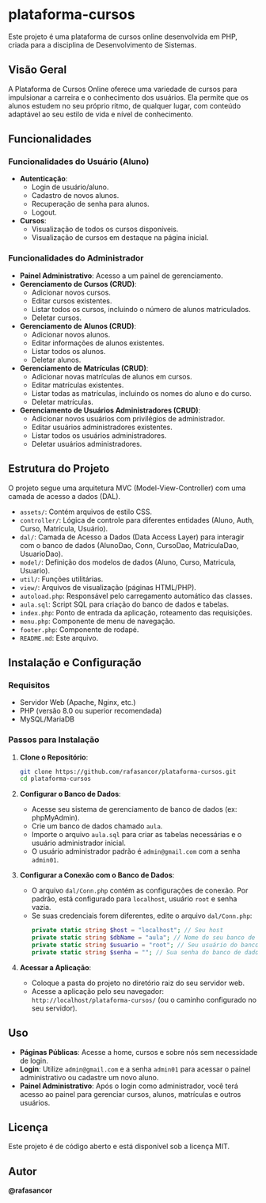 # plataforma-cursos

Este projeto é uma plataforma de cursos online desenvolvida em PHP, criada para a disciplina de Desenvolvimento de Sistemas.

## Visão Geral

A Plataforma de Cursos Online oferece uma variedade de cursos para impulsionar a carreira e o conhecimento dos usuários. Ela permite que os alunos estudem no seu próprio ritmo, de qualquer lugar, com conteúdo adaptável ao seu estilo de vida e nível de conhecimento.

## Funcionalidades

### Funcionalidades do Usuário (Aluno)

* **Autenticação**:
    * Login de usuário/aluno.
    * Cadastro de novos alunos.
    * Recuperação de senha para alunos.
    * Logout.
* **Cursos**:
    * Visualização de todos os cursos disponíveis.
    * Visualização de cursos em destaque na página inicial.

### Funcionalidades do Administrador

* **Painel Administrativo**: Acesso a um painel de gerenciamento.
* **Gerenciamento de Cursos (CRUD)**:
    * Adicionar novos cursos.
    * Editar cursos existentes.
    * Listar todos os cursos, incluindo o número de alunos matriculados.
    * Deletar cursos.
* **Gerenciamento de Alunos (CRUD)**:
    * Adicionar novos alunos.
    * Editar informações de alunos existentes.
    * Listar todos os alunos.
    * Deletar alunos.
* **Gerenciamento de Matrículas (CRUD)**:
    * Adicionar novas matrículas de alunos em cursos.
    * Editar matrículas existentes.
    * Listar todas as matrículas, incluindo os nomes do aluno e do curso.
    * Deletar matrículas.
* **Gerenciamento de Usuários Administradores (CRUD)**:
    * Adicionar novos usuários com privilégios de administrador.
    * Editar usuários administradores existentes.
    * Listar todos os usuários administradores.
    * Deletar usuários administradores.

## Estrutura do Projeto

O projeto segue uma arquitetura MVC (Model-View-Controller) com uma camada de acesso a dados (DAL).

* `assets/`: Contém arquivos de estilo CSS.
* `controller/`: Lógica de controle para diferentes entidades (Aluno, Auth, Curso, Matrícula, Usuário).
* `dal/`: Camada de Acesso a Dados (Data Access Layer) para interagir com o banco de dados (AlunoDao, Conn, CursoDao, MatriculaDao, UsuarioDao).
* `model/`: Definição dos modelos de dados (Aluno, Curso, Matricula, Usuario).
* `util/`: Funções utilitárias.
* `view/`: Arquivos de visualização (páginas HTML/PHP).
* `autoload.php`: Responsável pelo carregamento automático das classes.
* `aula.sql`: Script SQL para criação do banco de dados e tabelas.
* `index.php`: Ponto de entrada da aplicação, roteamento das requisições.
* `menu.php`: Componente de menu de navegação.
* `footer.php`: Componente de rodapé.
* `README.md`: Este arquivo.

## Instalação e Configuração

### Requisitos

* Servidor Web (Apache, Nginx, etc.)
* PHP (versão 8.0 ou superior recomendada)
* MySQL/MariaDB

### Passos para Instalação

1.  **Clone o Repositório**:
    ```bash
    git clone https://github.com/rafasancor/plataforma-cursos.git
    cd plataforma-cursos
    ```

2.  **Configurar o Banco de Dados**:
    * Acesse seu sistema de gerenciamento de banco de dados (ex: phpMyAdmin).
    * Crie um banco de dados chamado `aula`.
    * Importe o arquivo `aula.sql` para criar as tabelas necessárias e o usuário administrador inicial.
    * O usuário administrador padrão é `admin@gmail.com` com a senha `admin01`.

3.  **Configurar a Conexão com o Banco de Dados**:
    * O arquivo `dal/Conn.php` contém as configurações de conexão. Por padrão, está configurado para `localhost`, usuário `root` e senha vazia.
    * Se suas credenciais forem diferentes, edite o arquivo `dal/Conn.php`:
        ```php
        private static string $host = "localhost"; // Seu host
        private static string $dbName = "aula"; // Nome do seu banco de dados
        private static string $usuario = "root"; // Seu usuário do banco de dados
        private static string $senha = ""; // Sua senha do banco de dados
        ```

4.  **Acessar a Aplicação**:
    * Coloque a pasta do projeto no diretório raiz do seu servidor web.
    * Acesse a aplicação pelo seu navegador: `http://localhost/plataforma-cursos/` (ou o caminho configurado no seu servidor).

## Uso

* **Páginas Públicas**: Acesse a home, cursos e sobre nós sem necessidade de login.
* **Login**: Utilize `admin@gmail.com` e a senha `admin01` para acessar o painel administrativo ou cadastre um novo aluno.
* **Painel Administrativo**: Após o login como administrador, você terá acesso ao painel para gerenciar cursos, alunos, matrículas e outros usuários.


## Licença

Este projeto é de código aberto e está disponível sob a licença MIT.

## Autor

**@rafasancor**
